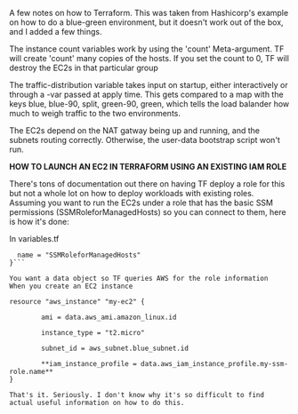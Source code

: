 A few notes on how to Terraform. This was taken from Hashicorp's example on how to do a blue-green environment, but it doesn't work out of the box, and I added a few things.

The instance count variables work by using the 'count' Meta-argument. TF will create 'count' many copies of the hosts. If you set the count to 0, TF will destroy the EC2s in that particular group

The traffic-distribution variable takes input on startup, either interactively or through a -var passed at apply time. This gets compared to a map with the keys blue, blue-90, split, green-90, green, which tells the load balander how much to weigh traffic to the two environments.

The EC2s depend on the NAT gatway being up and running, and the subnets routing correctly. Otherwise, the user-data bootstrap script won't run.

**HOW TO LAUNCH AN EC2 IN TERRAFORM USING AN EXISTING IAM ROLE**

There's tons of documentation out there on having TF deploy a role for this but not a whole lot on how to deploy workloads with existing roles. Assuming you want to run the EC2s under a role that has the basic SSM permissions (SSMRoleforManagedHosts) so you can connect to them, here is how it's done:

In variables.tf
```data "aws_iam_instance_profile" "my-ssm-role" {
  name = "SSMRoleforManagedHosts"
}```

You want a data object so TF queries AWS for the role information
When you create an EC2 instance

resource "aws_instance" "my-ec2" {

        ami = data.aws_ami.amazon_linux.id
        
        instance_type = "t2.micro"
        
        subnet_id = aws_subnet.blue_subnet.id
        
        **iam_instance_profile = data.aws_iam_instance_profile.my-ssm-role.name**
}

That's it. Seriously. I don't know why it's so difficult to find actual useful information on how to do this.
